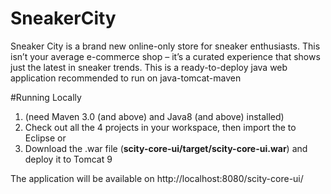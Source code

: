 # SneakerCity
Sneaker City is a brand new online-only store for sneaker enthusiasts. This isn’t your average e-commerce shop – it’s a curated experience
that shows just the latest in sneaker trends.
This is a ready-to-deploy java web application recommended to run on java-tomcat-maven

#Running Locally
 1. (need Maven 3.0 (and above) and Java8 (and above) installed)
 2. Check out all the 4 projects in your workspace, then import the to Eclipse 
    or
 3. Download the .war file (<b>scity-core-ui/target/scity-core-ui.war</b>) and deploy it to Tomcat 9 

The application will be available on http://localhost:8080/scity-core-ui/


